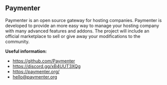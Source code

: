 ## Paymenter

Paymenter is an open source gateway for hosting companies. Paymenter is developed to provide an more easy way to manage your hosting company with many advanced features and addons. The project will include an official marketplace to sell or give away your modifications to the community.

**Useful information:**
- https://github.com/Paymenter
- https://discord.gg/xB4UUT3XQg
- https://paymenter.org/
- hello@paymenter.org
